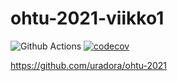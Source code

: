 # ohtu-2021-viikko1

![Github Actions](https://github.com/uradora/ohtu-2021-viikko1/workflows/CI/badge.svg)
[![codecov](https://codecov.io/gh/uradora/ohtu-2021-viikko1/branch/main/graph/badge.svg?token=OEWC52NDAL)](https://codecov.io/gh/uradora/ohtu-2021-viikko1)

https://github.com/uradora/ohtu-2021
